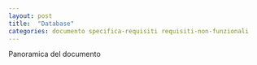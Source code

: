 ```yaml
---
layout: post
title:  "Database"
categories: documento specifica-requisiti requisiti-non-funzionali
---
```


Panoramica del documento
